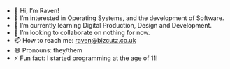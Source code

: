 - 👋 Hi, I’m Raven!
- 👀 I’m interested in Operating Systems, and the development of Software.
- 🌱 I’m currently learning Digital Production, Design and Development.
- 💞️ I’m looking to collaborate on nothing for now.
- 📫 How to reach me: raven@bizcutz.co.uk
- 😄 Pronouns: they/them
- ⚡ Fun fact: I started programming at the age of 11!
<!---
caurmaur/caurmaur is a ✨ special ✨ repository because its `README.md` (this file) appears on your GitHub profile.
You can click the Preview link to take a look at your changes.
--->
